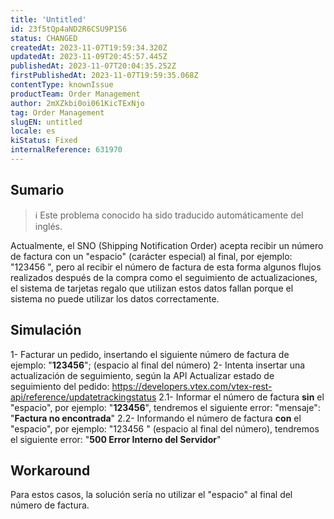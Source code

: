```yaml
---
title: 'Untitled'
id: 23f5tQp4aND2R6CSU9P1S6
status: CHANGED
createdAt: 2023-11-07T19:59:34.320Z
updatedAt: 2023-11-09T20:45:57.445Z
publishedAt: 2023-11-07T20:04:35.252Z
firstPublishedAt: 2023-11-07T19:59:35.068Z
contentType: knownIssue
productTeam: Order Management
author: 2mXZkbi0oi061KicTExNjo
tag: Order Management
slugEN: untitled
locale: es
kiStatus: Fixed
internalReference: 631970
---
```


## Sumario

>ℹ️ Este problema conocido ha sido traducido automáticamente del inglés.



Actualmente, el SNO (Shipping Notification Order) acepta recibir un número de factura con un "espacio" (carácter especial) al final, por ejemplo: "123456 ", pero al recibir el número de factura de esta forma algunos flujos realizados después de la compra como el seguimiento de actualizaciones, el sistema de tarjetas regalo que utilizan estos datos fallan porque el sistema no puede utilizar los datos correctamente.


##

## Simulación


1- Facturar un pedido, insertando el siguiente número de factura de ejemplo: "**123456**"; (espacio al final del número)
2- Intenta insertar una actualización de seguimiento, según la API Actualizar estado de seguimiento del pedido: https://developers.vtex.com/vtex-rest-api/reference/updatetrackingstatus
2.1- Informar el número de factura **sin** el "espacio", por ejemplo: "**123456**", tendremos el siguiente error: "mensaje": "**Factura no encontrada**"
2.2- Informando el número de factura **con** el "espacio", por ejemplo: "123456 " (espacio al final del número), tendremos el siguiente error: "**500 Error Interno del Servidor**"



## Workaround


Para estos casos, la solución sería no utilizar el "espacio" al final del número de factura.





